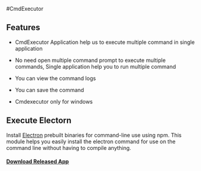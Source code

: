 #CmdExecutor

## Features
- CmdExecutor Application help us to execute multiple command in single application

- No need open multiple command prompt to execute multiple commands, Single application help you to run multiple command 

- You can view the command logs 

- You can save the command

- Cmdexecutor only for windows

## Execute Electorn

Install [Electron](https://github.com/electron-userland/electron-prebuilt) prebuilt binaries for command-line use using npm. This module helps you easily install the electron command for use on the command line without having to compile anything.


#### [Download Released App](https://github.com/parthasharathi/CmdExecutor/releases)

